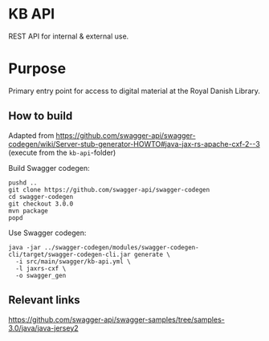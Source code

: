 # KB API

REST API for internal & external use.

# Purpose

Primary entry point for access to digital material at the Royal Danish Library.


## How to build

Adapted from
https://github.com/swagger-api/swagger-codegen/wiki/Server-stub-generator-HOWTO#java-jax-rs-apache-cxf-2--3
(execute from the `kb-api`-folder)

Build Swagger codegen:
```
pushd .. 
git clone https://github.com/swagger-api/swagger-codegen
cd swagger-codegen
git checkout 3.0.0
mvn package
popd
```

Use Swagger codegen:
```
java -jar ../swagger-codegen/modules/swagger-codegen-cli/target/swagger-codegen-cli.jar generate \
  -i src/main/swagger/kb-api.yml \
  -l jaxrs-cxf \
  -o swagger_gen

```

## Relevant links

https://github.com/swagger-api/swagger-samples/tree/samples-3.0/java/java-jersey2
